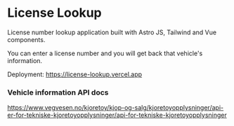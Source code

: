 # License Lookup

License number lookup application built with Astro JS, Tailwind and Vue components.

You can enter a license number and you will get back that vehicle's information.

Deployment: https://license-lookup.vercel.app

### Vehicle information API docs

https://www.vegvesen.no/kjoretoy/kjop-og-salg/kjoretoyopplysninger/api-er-for-tekniske-kjoretoyopplysninger/api-for-tekniske-kjoretoyopplysninger
